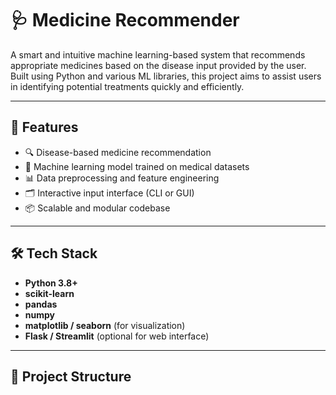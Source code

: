 
# 🩺 Medicine Recommender

A smart and intuitive machine learning-based system that recommends appropriate medicines based on the disease input provided by the user. Built using Python and various ML libraries, this project aims to assist users in identifying potential treatments quickly and efficiently.

---

## 🚀 Features

- 🔍 Disease-based medicine recommendation
- 🧠 Machine learning model trained on medical datasets
- 📊 Data preprocessing and feature engineering
- 🗂️ Interactive input interface (CLI or GUI)
- 📦 Scalable and modular codebase

---

## 🛠️ Tech Stack

- **Python 3.8+**
- **scikit-learn**
- **pandas**
- **numpy**
- **matplotlib / seaborn** (for visualization)
- **Flask / Streamlit** (optional for web interface)

---

## 📁 Project Structure


